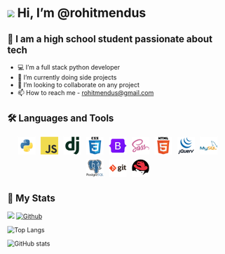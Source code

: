 # <img src="https://media.giphy.com/media/hvRJCLFzcasrR4ia7z/giphy.gif" width="30px"/> Hi, I’m @rohitmendus #
## 🤠 I am a high school student passionate about tech

- 💻 I’m a full stack python developer
- 🌱 I’m currently doing side projects
- 💞️ I’m looking to collaborate on any project
- 📫 How to reach me - rohitmendus@gmail.com

## 🛠️ Languages and Tools

<p align="center">
<img src="https://raw.githubusercontent.com/github/explore/80688e429a7d4ef2fca1e82350fe8e3517d3494d/topics/python/python.png" alt="Python" height="40" style="margin:4px">
<img src="https://raw.githubusercontent.com/github/explore/80688e429a7d4ef2fca1e82350fe8e3517d3494d/topics/javascript/javascript.png" alt="Javascript" height="40" style="margin:4px">
<img src="https://github.com/devicons/devicon/blob/master/icons/django/django-plain.svg" alt="Django" height="40" style="margin:4px">
<img src="https://github.com/devicons/devicon/blob/master/icons/css3/css3-original-wordmark.svg" alt="CSS" height="40" style="margin:4px">
<img src="https://github.com/devicons/devicon/blob/master/icons/bootstrap/bootstrap-original.svg" alt="Bootstrap" height="40" style="margin:4px">
<img src="https://github.com/devicons/devicon/blob/master/icons/sass/sass-original.svg" alt="Sass" height="40" style="margin:4px">
<img src="https://github.com/devicons/devicon/blob/master/icons/html5/html5-original-wordmark.svg" alt="HTML" height="40" style="margin:4px">
<img src="https://github.com/devicons/devicon/blob/master/icons/jquery/jquery-original-wordmark.svg" alt="Jquery" height="40" style="margin:4px">
<img src="https://github.com/devicons/devicon/blob/master/icons/mysql/mysql-original-wordmark.svg" alt="MySQL" height="40" style="margin:4px">
<img src="https://github.com/devicons/devicon/blob/master/icons/postgresql/postgresql-original-wordmark.svg" alt="Postgresql" height="40" style="margin:4px">
<img src="https://github.com/devicons/devicon/blob/master/icons/git/git-original-wordmark.svg" alt="Git" height="40" style="margin:4px">
<img src="https://github.com/devicons/devicon/blob/master/icons/redhat/redhat-original.svg" alt="Redhat Linux" height="40" style="margin:4px">
<p/>

## 🌟 My Stats ##

![](https://visitor-badge.laobi.icu/badge?page_id=rohitmendus.rohitmendus)
[![Github](https://img.shields.io/github/followers/rohitmendus?label=Follow&style=social)](https://github.com/rohitmendus)

![Top Langs](https://github-readme-stats.vercel.app/api/top-langs/?username=rohitmendus&layout=compact&theme=prussian)

![GitHub stats](https://github-readme-stats.vercel.app/api?username=rohitmendus&show_icons=true&theme=prussian)

<!---
rohitmendus/rohitmendus is a ✨ special ✨ repository because its `README.md` (this file) appears on your GitHub profile.
You can click the Preview link to take a look at your changes.
--->

